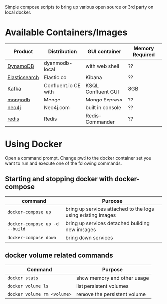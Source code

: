 Simple compose scripts to bring up various open source or 3rd party on local docker.

# Available Containers/Images
| Product                                  | Distribution         | GUI container      | Memory Required |
|------------------------------------------|----------------------|--------------------|-----------------|
| [DynamoDB](dynamodb/README.md)           | dyanmodb-local       | with web shell     | ??   |
| [Elasticsearch](elasticsearch/README.md) | Elastic.co           | Kibana             | ??   |
| [Kafka](kafka-confluent/README.md)       | Confluent.io CE with | KSQL Confluent GUI | 8GB  |
| [mongodb](mongodb/README.md)             | Mongo                | Mongo Express      | ??   |
| [neo4j](neo4j/README.md)                 | Neo4j.com            | built in console   | ??   |
| [redis](https://redis.io/)               | Redis                | Redis-Commander    | ??   |

# Using Docker
Open a command prompt.  Change pwd to the docker container set you want to run and execute one of the following commands.

## Starting and stopping docker with docker-compose
| command                       | Purpose                                                      |
|-------------------------------|--------------------------------------------------------------|
| `docker-compose up`             | bring up services attached to the logs using existing images |
| `docker-compose up -d --build`  | bring up services detached building new imsages              |
| `docker-compose down`           | bring down services                                          | 

## docker volume related commands
| Command                   | Purpose                      |
|---------------------------|------------------------------|
| `docker stats`              | show memory and other usage  |
| `docker volume ls`          | list persistent volumes      |
| `docker volume rm <volume>` | remove the persistent volume |
